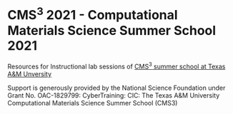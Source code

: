 # CMS<sup>3</sup> 2021 - Computational Materials Science Summer School 2021
Resources for Instructional lab sessions of <a href=https://cms3.tamu.edu/>CMS<sup>3</sup> summer school at Texas A&amp;M Unversity</a>

Support is generously provided by the National Science Foundation under Grant No. OAC-1829799: CyberTraining: CIC: The Texas A&M University Computational Materials Science Summer School (CMS3)
